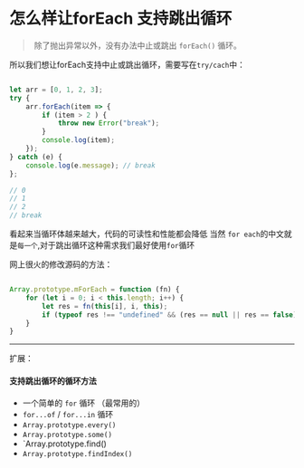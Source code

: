 # 怎么样让forEach 支持跳出循环

>  除了抛出异常以外，没有办法中止或跳出 `forEach()` 循环。


所以我们想让forEach支持中止或跳出循环，需要写在`try/cach`中：

```js

let arr = [0, 1, 2, 3];
try {
    arr.forEach(item => {
        if (item > 2 ) {
            throw new Error("break");
        }
        console.log(item);
    });
} catch (e) {
    console.log(e.message); // break
};

// 0
// 1
// 2
// break

```

看起来当循环体越来越大，代码的可读性和性能都会降低
当然 `for each`的中文就是`每一个`,对于跳出循环这种需求我们最好使用`for`循环


网上很火的修改源码的方法：

```js

Array.prototype.mForEach = function (fn) {
    for (let i = 0; i < this.length; i++) {
        let res = fn(this[i], i, this);
        if (typeof res !== "undefined" && (res == null || res == false)) break;
    }
}

```

---

扩展：


#### 支持跳出循环的循环方法

-   一个简单的 `for` 循环  （最常用的）
-   `for...of` / `for...in` 循环
-   `Array.prototype.every()`
-   `Array.prototype.some()`
-   `Array.prototype.find()
-   `Array.prototype.findIndex()`
